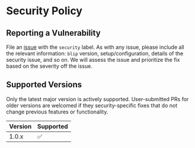 # Security Policy

## Reporting a Vulnerability

File an [issue](https://github.com/cashapp/blip/issues) with the `security` label.
As with any issue, please include all the relevant information: `blip` version, setup/configuration, details of the security issue, and so on.
We will assess the issue and prioritize the fix based on the severity off the issue.

## Supported Versions

Only the latest major version is actively supported.
User-submitted PRs for older versions are welcomed if they security-specific fixes that do not change previous features or functionality.

| Version | Supported          |
| ------- | ------------------ |
| 1.0.x   | :white_check_mark: |
